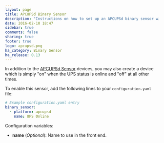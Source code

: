 ```yaml
---
layout: page
title: APCUPSd Binary Sensor
description: "Instructions on how to set up an APCUPSd binary sensor within Home Assistant."
date: 2016-02-10 18:47
sidebar: true
comments: false
sharing: true
footer: true
logo: apcupsd.png
ha_category: Binary Sensor
ha_release: 0.13
---
```


In addition to the [APCUPSd Sensor](/components/sensor.apcupsd/) devices, you may also create a device which is simply "on" when the UPS status is online and "off" at all other times.

To enable this sensor, add the following lines to your `configuration.yaml` file:

```yaml
# Example configuration.yaml entry
binary_sensor:
  - platform: apcupsd
    name: UPS Online
```

Configuration variables:


- **name** (*Optional*): Name to use in the front end.
